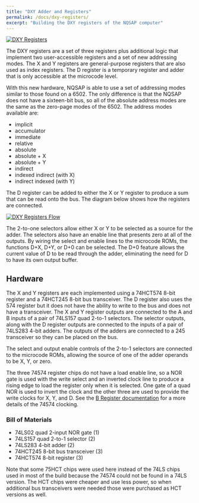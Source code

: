 ```yaml
---
title: "DXY Adder and Registers"
permalink: /docs/dxy-registers/
excerpt: "Building the DXY registers of the NQSAP computer"
---
```


[![DXY Registers](../../assets/images/dxy-registers.jpg "DXY registers build")](../../assets/images/dxy-registers.jpg)

The DXY registers are a set of three registers plus additional logic that implement two
user-accessible registers and a set of new addressing modes.  The X and Y registers are
general-purpose registers that are also used as index registers. The D register is a
temporary register and adder that is only accessible at the microcode level.

With this new hardware, NQSAP is able to use a set of addressing modes similar to those
found on a 6502.  The only difference is that the NQSAP does not have a sixteen-bit bus,
so all of the absolute address modes are the same as the zero-page modes of the 6502.  The
address modes available are:

* implicit
* accumulator
* immediate
* relative
* absolute
* absolute + X
* absolute + Y
* indirect
* indexed indirect (with X)
* indirect indexed (with Y)

The D register can be added to either the X or Y register to produce a sum that can be
read onto the bus.  The diagram below shows how the registers are connected.

[![DXY Registers Flow](../../assets/images/dxy-register-flow.png "DXY Registers data flow")](../../assets/images/dxy-register-flow.png)

The 2-to-one selectors allow either X or Y to be selected as a source for the adder.  The
selectors also have an enable line that presents zero at all of the outputs.  By wiring
the select and enable lines to the microcode ROMs, the functions D+X, D+Y, or D+0 can be
selected.  The D+0 feature allows the current value of D to be read through the adder,
eliminating the need for D to have its own output buffer.

## Hardware

The X and Y registers are each implemented using a 74HCT574 8-bit register and a 74HCT245
8-bit bus transceiver.  The D register also uses the 574 register but it does not have the
ability to write to the bus and does not have a transceiver. The X and Y register outputs
are connected to the A and B inputs of a pair of 74LS157 quad 2-to-1 selectors.  The
selector outputs, along with the D register outputs are connected to the inputs of a pair
of 74LS283 4-bit adders. The outputs of the adders are connected to a 245 transceiver so
they can be placed on the bus.

The select and output enable controls of the 2-to-1 selectors are connected to the
microcode ROMs, allowing the source of one of the adder operands to be X, Y, or zero.

The three 74574 register chips do not have a load enable line, so a NOR gate is used with
the write select and an inverted clock line to produce a rising edge to load the register
only when it is selected.  One gate of a quad NOR is used to invert the clock and the
other three are used to provide the write clocks for X, Y, and D.  See the
[B Register documentation](../registers/#74574-write-signal) for a more details of the
74574 clocking.


### Bill of Materials

* 74LS02 quad 2-input NOR gate (1)
* 74LS157 quad 2-to-1 selector (2)
* 74LS283 4-bit adder (2)
* 74HCT245 8-bit bus transceiver (3)
* 74HCT574 8-bit register (3)

Note that some 75HCT chips were used here instead of the 74LS chips used in most of the
build because the 74574 could not be found in a 74LS version.  The HCT chips were
cheaper and use less power, so when additional bus transceivers were needed those were
purchased as HCT versions as well.
